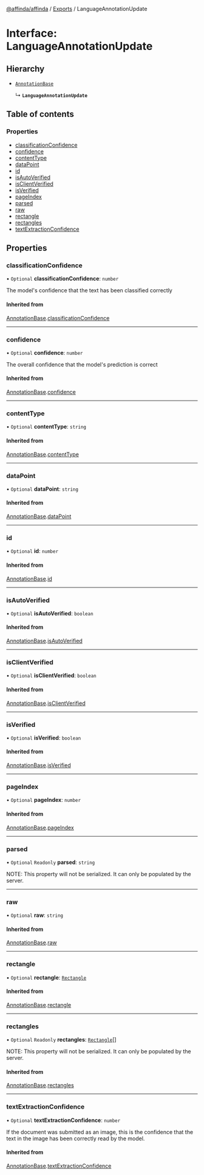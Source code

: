 [@affinda/affinda](../README.md) / [Exports](../modules.md) / LanguageAnnotationUpdate

# Interface: LanguageAnnotationUpdate

## Hierarchy

- [`AnnotationBase`](AnnotationBase.md)

  ↳ **`LanguageAnnotationUpdate`**

## Table of contents

### Properties

- [classificationConfidence](LanguageAnnotationUpdate.md#classificationconfidence)
- [confidence](LanguageAnnotationUpdate.md#confidence)
- [contentType](LanguageAnnotationUpdate.md#contenttype)
- [dataPoint](LanguageAnnotationUpdate.md#datapoint)
- [id](LanguageAnnotationUpdate.md#id)
- [isAutoVerified](LanguageAnnotationUpdate.md#isautoverified)
- [isClientVerified](LanguageAnnotationUpdate.md#isclientverified)
- [isVerified](LanguageAnnotationUpdate.md#isverified)
- [pageIndex](LanguageAnnotationUpdate.md#pageindex)
- [parsed](LanguageAnnotationUpdate.md#parsed)
- [raw](LanguageAnnotationUpdate.md#raw)
- [rectangle](LanguageAnnotationUpdate.md#rectangle)
- [rectangles](LanguageAnnotationUpdate.md#rectangles)
- [textExtractionConfidence](LanguageAnnotationUpdate.md#textextractionconfidence)

## Properties

### classificationConfidence

• `Optional` **classificationConfidence**: `number`

The model's confidence that the text has been classified correctly

#### Inherited from

[AnnotationBase](AnnotationBase.md).[classificationConfidence](AnnotationBase.md#classificationconfidence)

___

### confidence

• `Optional` **confidence**: `number`

The overall confidence that the model's prediction is correct

#### Inherited from

[AnnotationBase](AnnotationBase.md).[confidence](AnnotationBase.md#confidence)

___

### contentType

• `Optional` **contentType**: `string`

#### Inherited from

[AnnotationBase](AnnotationBase.md).[contentType](AnnotationBase.md#contenttype)

___

### dataPoint

• `Optional` **dataPoint**: `string`

#### Inherited from

[AnnotationBase](AnnotationBase.md).[dataPoint](AnnotationBase.md#datapoint)

___

### id

• `Optional` **id**: `number`

#### Inherited from

[AnnotationBase](AnnotationBase.md).[id](AnnotationBase.md#id)

___

### isAutoVerified

• `Optional` **isAutoVerified**: `boolean`

#### Inherited from

[AnnotationBase](AnnotationBase.md).[isAutoVerified](AnnotationBase.md#isautoverified)

___

### isClientVerified

• `Optional` **isClientVerified**: `boolean`

#### Inherited from

[AnnotationBase](AnnotationBase.md).[isClientVerified](AnnotationBase.md#isclientverified)

___

### isVerified

• `Optional` **isVerified**: `boolean`

#### Inherited from

[AnnotationBase](AnnotationBase.md).[isVerified](AnnotationBase.md#isverified)

___

### pageIndex

• `Optional` **pageIndex**: `number`

#### Inherited from

[AnnotationBase](AnnotationBase.md).[pageIndex](AnnotationBase.md#pageindex)

___

### parsed

• `Optional` `Readonly` **parsed**: `string`

NOTE: This property will not be serialized. It can only be populated by the server.

___

### raw

• `Optional` **raw**: `string`

#### Inherited from

[AnnotationBase](AnnotationBase.md).[raw](AnnotationBase.md#raw)

___

### rectangle

• `Optional` **rectangle**: [`Rectangle`](Rectangle.md)

#### Inherited from

[AnnotationBase](AnnotationBase.md).[rectangle](AnnotationBase.md#rectangle)

___

### rectangles

• `Optional` `Readonly` **rectangles**: [`Rectangle`](Rectangle.md)[]

NOTE: This property will not be serialized. It can only be populated by the server.

#### Inherited from

[AnnotationBase](AnnotationBase.md).[rectangles](AnnotationBase.md#rectangles)

___

### textExtractionConfidence

• `Optional` **textExtractionConfidence**: `number`

If the document was submitted as an image, this is the confidence that the text in the image has been correctly read by the model.

#### Inherited from

[AnnotationBase](AnnotationBase.md).[textExtractionConfidence](AnnotationBase.md#textextractionconfidence)
